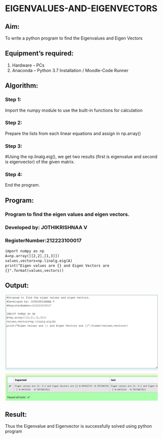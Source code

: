 # EIGENVALUES-AND-EIGENVECTORS
## Aim:
To write a python program to find the Eigenvalues and Eigen Vectors
## Equipment’s required:
1. 	Hardware – PCs
2. 	Anaconda – Python 3.7 Installation / Moodle-Code Runner
## Algorithm:
### Step 1:
 Import the numpy module to use the built-in functions for calculation
### Step 2: 
 Prepare the lists from each linear equations and assign in np.array()
### Step 3: 
#Using the np.linalg.eig(),  we get two results (first is eigenvalue and second is eigenvector) of the given matrix.
### Step 4: 
  End the program.
## Program:
### Program to find the eigen values and eigen vectors.
### Developed by: JOTHIKRISHNAA V
### RegisterNumber:212223100017
~~~
import numpy as np
A=np.array([[2,2],[1,3]])
values,vectors=np.linalg.eig(A)
print("Eigen values are {} and Eigen Vectors are {}".format(values,vectors))
~~~
## Output:

![exp4](<Screenshot 2023-12-17 221827.png>)
## Result:
Thus the Eigenvalue and Eigenvector is successfully solved using python program
